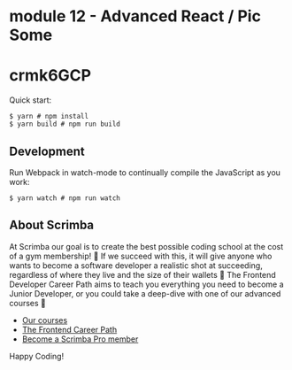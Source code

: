 # module 12 - Advanced React / Pic Some

# crmk6GCP

Quick start:

```
$ yarn # npm install
$ yarn build # npm run build
```

## Development

Run Webpack in watch-mode to continually compile the JavaScript as you work:

```
$ yarn watch # npm run watch
```

## About Scrimba

At Scrimba our goal is to create the best possible coding school at the cost of a gym membership! 💜
If we succeed with this, it will give anyone who wants to become a software developer a realistic shot at succeeding, regardless of where they live and the size of their wallets 🎉
The Frontend Developer Career Path aims to teach you everything you need to become a Junior Developer, or you could take a deep-dive with one of our advanced courses 🚀

-   [Our courses](https://scrimba.com/allcourses)
-   [The Frontend Career Path](https://scrimba.com/learn/frontend)
-   [Become a Scrimba Pro member](https://scrimba.com/pricing)

Happy Coding!
